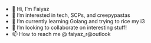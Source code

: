 - 👋 Hi, I’m Faiyaz
- 👀 I’m interested in tech, SCPs, and creepypastas
- 🌱 I’m currently learning Golang and trying to rice my i3
- 💞️ I’m looking to collaborate on interesting stuff!
- 📫 How to reach me @ faiyaz_r@outlook



<!---
viscory/viscory is a ✨ special ✨ repository because its `README.md` (this file) appears on your GitHub profile.
You can click the Preview link to take a look at your changes.
--->
